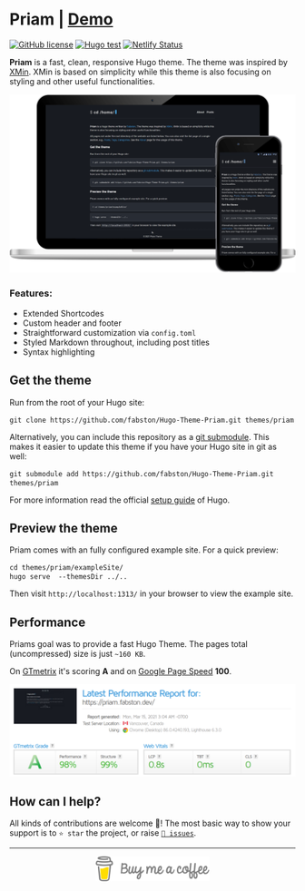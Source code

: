 # Priam | [Demo](https://priam.fabston.dev)

[![GitHub license](https://img.shields.io/github/license/fabston/Hugo-Theme-Priam)](https://github.com/fabston/Hugo-Theme-Priam/blob/master/LICENSE)
[![Hugo test](https://github.com/fabston/Hugo-Theme-Priam/actions/workflows/build.yml/badge.svg)](https://github.com/fabston/Hugo-Theme-Priam/actions/workflows/build.yml)
[![Netlify Status](https://img.shields.io/netlify/c67fdc63-1c98-4a25-818e-df2061722539)](https://app.netlify.com/sites/hugo-priam/deploys)

**Priam** is a fast, clean, responsive Hugo theme. The theme was inspired by [XMin](https://github.com/yihui/hugo-xmin). XMin is based on simplicity while this theme is also focusing on styling and other useful functionalities.

[![Mockup](https://github.com/fabston/Hugo-Theme-Priam/blob/main/images/mockup.png)](https://priam.fabston.dev)

### Features:
- Extended Shortcodes
- Custom header and footer
- Straightforward customization via `config.toml`
- Styled Markdown throughout, including post titles
- Syntax highlighting

## Get the theme

Run from the root of your Hugo site:

```
git clone https://github.com/fabston/Hugo-Theme-Priam.git themes/priam
```

Alternatively, you can include this repository as a [git submodule](https://git-scm.com/docs/gitsubmodules). This makes it easier to update this theme if you have your Hugo site in git as well:

```
git submodule add https://github.com/fabston/Hugo-Theme-Priam.git themes/priam
```

For more information read the official [setup guide](https://gohugo.io/overview/installing/) of Hugo.

## Preview the theme

Priam comes with an fully configured example site. For a quick preview:

```
cd themes/priam/exampleSite/
hugo serve  --themesDir ../..
```

Then visit `http://localhost:1313/` in your browser to view the example site.

## Performance

Priams goal was to provide a fast Hugo Theme. The pages total (uncompressed) size is just `~160 KB`.

On [GTmetrix](https://gtmetrix.com) it's scoring **A** and on [Google Page Speed](https://developers.google.com/speed/pagespeed/insights/) **100**. 

![GTmetrix](https://github.com/fabston/Hugo-Theme-Priam/blob/main/images/gtmetrix.png)

## How can I help?
All kinds of contributions are welcome 🙌! The most basic way to show your support is to `⭐️ star` the project, or raise [`🐞 issues`](https://github.com/fabston/Hugo-Theme-Priam/issues/new).

***

<p align="center">
    <a href="https://www.buymeacoffee.com/fabston"><img alt="Buy Me A Coffee" title="☕️" src="https://raw.githubusercontent.com/fabston/Hugo-Theme-Priam/master/images/bmac.png" width=200px></a>
</p>
